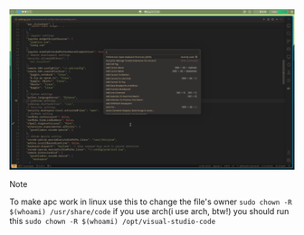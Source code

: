 <img src="./vscode1.png">

> [!NOTE]
> To make apc work in linux use this to change the file's owner `sudo chown -R $(whoami) /usr/share/code`
> if you use arch(i use arch, btw!) you should run this `sudo chown -R $(whoami) /opt/visual-studio-code`
